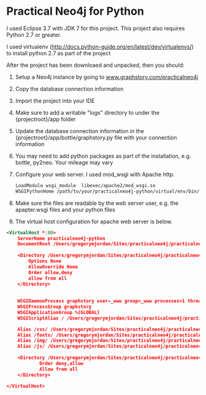 Practical Neo4j for Python
==================

I used Eclipse 3.7 with JDK 7 for this project.  This project also requires Python 2.7 or greater.

I used virtualenv (http://docs.python-guide.org/en/latest/dev/virtualenvs/) to install python 2.7 as part of the project

After the project has been downloaed and unpacked, then you should:

1. Setup a Neo4j instance by going to www.graphstory.com/practicalneo4j
2. Copy the database connection information
3. Import the project into your IDE
4. Make sure to add a writable "logs" directory to under the {projectroot}/app folder
5. Update the database connection information in the {projectroot}/app/bottle/graphstory.py file with your connection information
6. You may need to add python packages as part of the installation, e.g. bottle, py2neo.  Your mileage may vary
7. Configure your web server. I used mod_wsgi with Apache http.

	```xml
	LoadModule wsgi_module  libexec/apache2/mod_wsgi.so
	WSGIPythonHome /path/to/your/practicalneo4j-python/virtual/env/bin/python
	```
8. Make sure the files are readable by the web server user, e.g. the apapter.wsgi files and your python files
9. The virtual host configuration for apache web server is below. 

```xml
<VirtualHost *:80>
	ServerName practicalneo4j-python
	DocumentRoot /Users/gregorymjordan/Sites/practicalneo4j/practicalneo4j-python/app/public
	
	<Directory /Users/gregorymjordan/Sites/practicalneo4j/practicalneo4j-python/app/public>
		Options None
		AllowOverride None
		Order allow,deny
		allow from all
	</Directory>
	
	
	WSGIDaemonProcess graphstory user=_www group=_www processes=1 threads=15
	WSGIProcessGroup graphstory
	WSGIApplicationGroup %{GLOBAL}
    WSGIScriptAlias / /Users/gregorymjordan/Sites/practicalneo4j/practicalneo4j-python/app/adapter.wsgi

	Alias /css/ /Users/gregorymjordan/Sites/practicalneo4j/practicalneo4j-python/app/public/css/
	Alias /fonts/ /Users/gregorymjordan/Sites/practicalneo4j/practicalneo4j-python/app/public/fonts/
	Alias /img/ /Users/gregorymjordan/Sites/practicalneo4j/practicalneo4j-python/app/public/img/
	Alias /js/ /Users/gregorymjordan/Sites/practicalneo4j/practicalneo4j-python/app/public/js/
	
	<Directory /Users/gregorymjordan/Sites/practicalneo4j/practicalneo4j-python/app>
			Order deny,allow
		    Allow from all
	</Directory>
	
</VirtualHost>
```